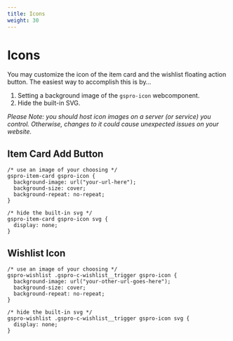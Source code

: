 ```yaml
---
title: Icons
weight: 30
---
```


# Icons

You may customize the icon of the item card and the wishlist floating action button. The easiest way to accomplish this is by&hellip;

1. Setting a background image of the `gspro-icon` webcomponent.
1. Hide the built-in SVG.

_Please Note: you should host icon images on a server (or service) you control. Otherwise, changes to it could cause unexpected issues on your website._

## Item Card Add Button

```
/* use an image of your choosing */
gspro-item-card gspro-icon {
  background-image: url("your-url-here");
  background-size: cover;
  background-repeat: no-repeat;
}

/* hide the built-in svg */
gspro-item-card gspro-icon svg {
  display: none;
}
```

## Wishlist Icon

```
/* use an image of your choosing */
gspro-wishlist .gspro-c-wishlist__trigger gspro-icon {
  background-image: url("your-other-url-goes-here");
  background-size: cover;
  background-repeat: no-repeat;
}

/* hide the built-in svg */
gspro-wishlist .gspro-c-wishlist__trigger gspro-icon svg {
  display: none;
}
```
